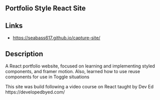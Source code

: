 ## Portfolio Style React Site

## Links

- https://seabass617.github.io/capture-site/

## Description

<p>A React portfolio website, focused on learning and implementing styled components, and framer motion. Also, learned how to use reuse components for use in Toggle situations</p>

<p>This site was build following a video course on React taught by Dev Ed https://developedbyed.com/</p>
